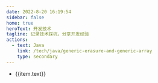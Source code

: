```yaml
---
date: 2022-8-20 16:19:54
sidebar: false
home: true
heroText: 开发技术
tagline: 记录技术踩坑，分享开发经验
actions:
  - text: Java
    link: /tech/java/generic-erasure-and-generic-array
    type: secondary
---
```

<ul>
<li v-for="item in $page.frontmatter.actions"><a v-bind:href="item.link"><span>{{item.text}}</span></a></li>
</ul>